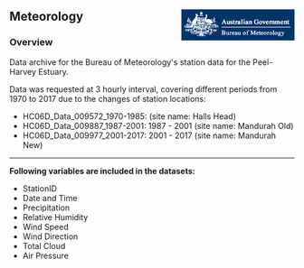 ## Meteorology <img src="https://github.com/AquaticEcoDynamics/Peel_ARC/blob/master/Images/Logos/bom.gif" align="right">

### Overview

Data archive for the Bureau of Meteorology's station data for the Peel-Harvey Estuary.

Data was requested at 3 hourly interval, covering different periods from 1970 to 2017 due to the changes of station locations:

- HC06D_Data_009572_1970-1985:  (site name: Halls Head)
- HC06D_Data_009887_1987-2001: 1987 - 2001 (site name: Mandurah Old)
- HC06D_Data_009977_2001-2017: 2001 - 2017 (site name: Mandurah New)

---

**Following variables are included in the datasets:**

- StationID
- Date and Time
- Precipitation
- Relative Humidity
- Wind Speed
- Wind Direction
- Total Cloud
- Air Pressure


<!--
## Example summary plot of weather data

<img src="https://github.com/AquaticEcoDynamics/Peel_ARC/blob/master/Images/BOM.png">

**Figure.** Example summary plot of weather data in 2009. Further data can be requested directly from the <a href="http://www.bom.gov.au/">Bureau of Meteorology</a>

| Contact       | Email Address            |
| ------------- | ------------------------ |
| Brendan Busch | brendan.busch@uwa.edu.au |

-->